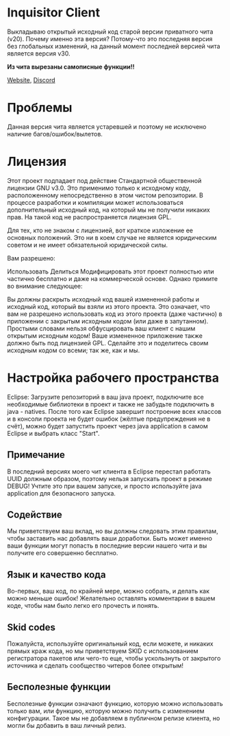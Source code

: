 # Inquisitor Client
Выкладываю открытый исходный код старой версии приватного чита (v20). Почему именно эта версия? Потому-что это последняя версия без глобальных изменений, на данный момент последней версией чита является версия v30.

**Из чита вырезаны самописные функции!!**

[Website,](https://vk.com/inquisitor_private)
[Discord](https://discord.gg/JBzaPqF)

# Проблемы
Данная версия чита является устаревшей и поэтому не исключено наличие багов/ошибок/вылетов.

# Лицензия
Этот проект подпадает под действие Стандартной общественной лицензии GNU v3.0. Это применимо только к исходному коду, расположенному непосредственно в этом чистом репозитории. В процессе разработки и компиляции может использоваться дополнительный исходный код, на который мы не получили никаких прав. На такой код не распространяется лицензия GPL.

Для тех, кто не знаком с лицензией, вот краткое изложение ее основных положений. Это ни в коем случае не является юридическим советом и не имеет обязательной юридической силы.

Вам разрешено:

Использовать
Делиться
Модифицировать
этот проект полностью или частично бесплатно и даже на коммерческой основе. Однако примите во внимание следующее:

Вы должны раскрыть исходный код вашей измененной работы и исходный код, который вы взяли из этого проекта. Это означает, что вам не разрешено использовать код из этого проекта (даже частично) в приложении с закрытым исходным кодом (или даже в запутанном).
Простыми словами нельзя обфусцировать ваш клиент с нашим открытым исходным кодом!
Ваше измененное приложение также должно быть под лицензией GPL.
Сделайте это и поделитесь своим исходным кодом со всеми; так же, как и мы.

# Настройка рабочего пространства

Eclipse:
Загрузите репозиторий в ваш java проект, подключите все необходимые библиотеки в проект и также не забудьте подключить в java - natives.
После того как Eclipse завершит построение всех классов и в консоли проекта не будет ошибок (жёлтые предупреждения не в счёт), можно будет запустить проект через java application в самом Eclipse и выбрать класс "Start".

## Примечание
В последний версиях моего чит клиента в Eclipse перестал работать UUID должным образом, поэтому нельзя запускать проект в режиме DEBUG!
Учтите это при вашем запуске, и просто используйте java application для безопасного запуска.

## Содействие
Мы приветствуем ваш вклад, но вы должны следовать этим правилам, чтобы заставить нас добавлять ваши доработки.
Быть может именно ваши функции могут попасть в последние версии нашего чита и вы получите его совершенно бесплатно.

## Язык и качество кода
Во-первых, ваш код, по крайней мере, можно собрать, и делать как можно меньше ошибок!
Желательно оставлять комментарии в вашем коде, чтобы нам было легко его прочесть и понять.

## Skid codes
Пожалуйста, используйте оригинальный код, если можете, и никаких прямых краж кода, но мы приветствуем SKID с использованием регистратора пакетов или чего-то еще, чтобы ускользнуть от закрытого источника и сделать сообщество читеров более открытым!

## Бесполезные функции
Бесполезные функции означают функцию, которую можно использовать только вам, или функцию, которую можно получить с изменением конфигурации.
Такое мы не добавляем в публичном релизе клиента, но могли бы добавить в ваш личный релиз.
